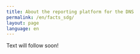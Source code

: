 ```yaml
---
title: About the reporting platform for the DNS
permalink: /en/facts_sdg/
layout: page
language: en
---
```


Text will follow soon!
